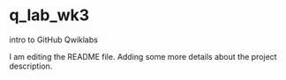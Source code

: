 # q_lab_wk3
intro to GitHub Qwiklabs

I am editing the README file. Adding some more details about the project description.
